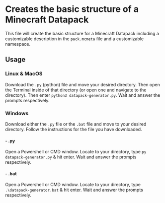 # Creates the basic structure of a Minecraft Datapack
This file will create the basic structure for a Minecraft Datapack including a customizable description in the `pack.mcmeta` file and a customizable namespace.

## Usage
### Linux & MacOS
Download the `.py` (python) file and move your desired directory. Then open the Terminal inside of that directory (or open one and navigate to the directory). Then enter `python3 datapack-generator.py`. Wait and answer the prompts respectively.

### Windows
Download either the `.py` file or the `.bat` file and move to your desired directory. Follow the instructions for the file you have downloaded.

#### - .py
Open a Powershell or CMD window. Locate to your directory, type `py datapack-generator.py` & hit enter. Wait and answer the prompts respectively.

#### - .bat
Open a Powershell or CMD window. Locate to your directory, type `.\datapack-generator.bat` & hit enter. Wait and answer the prompts respectively.
